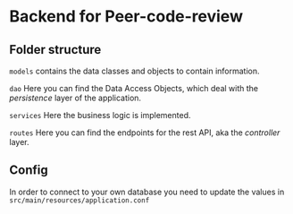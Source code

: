 # Backend for Peer-code-review

## Folder structure

<code>models</code> contains the data classes and objects to contain information.

<code>dao</code> Here you can find the Data Access Objects, which deal with the _persistence_ layer of the application.

<code>services</code> Here the business logic is implemented.

<code>routes</code> Here you can find the endpoints for the rest API, aka the  _controller_ layer.

## Config

In order to connect to your own database you need to update the values in <code>
src/main/resources/application.conf</code>
